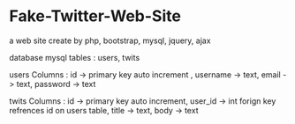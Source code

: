 # Fake-Twitter-Web-Site
a web site create by php, bootstrap, mysql, jquery, ajax

database mysql
tables : users, twits


users Columns :
id -> primary key auto increment ,
username -> text,
email -> text,
password -> text

twits Columns :
id -> primary key auto increment,
user_id -> int forign key refrences id on users table,
title -> text,
body -> text
